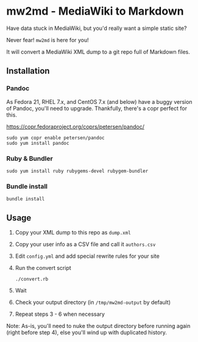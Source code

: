 # mw2md - MediaWiki to Markdown

Have data stuck in MediaWiki, but you'd really want a simple static site?

Never fear! `mw2md` is here for you!

It will convert a MediaWiki XML dump to a git repo full of Markdown files.


## Installation

### Pandoc

As Fedora 21, RHEL 7.x, and CentOS 7.x (and below) have a buggy version of
Pandoc, you'll need to upgrade. Thankfully, there's a copr perfect for this.

<https://copr.fedoraproject.org/coprs/petersen/pandoc/>

```
sudo yum copr enable petersen/pandoc
sudo yum install pandoc
```

### Ruby & Bundler

```
sudo yum install ruby rubygems-devel rubygem-bundler
```

### Bundle install

```
bundle install
```

## Usage

1. Copy your XML dump to this repo as `dump.xml`
2. Copy your user info as a CSV file and call it `authors.csv`
3. Edit `config.yml` and add special rewrite rules for your site
4. Run the convert script

    ```
    ./convert.rb
    ```

5. Wait
6. Check your output directory (in `/tmp/mw2md-output` by default)
7. Repeat steps 3 - 6 when necessary

Note: As-is, you'll need to nuke the output directory before running again
(right before step 4), else you'll wind up with duplicated history.
